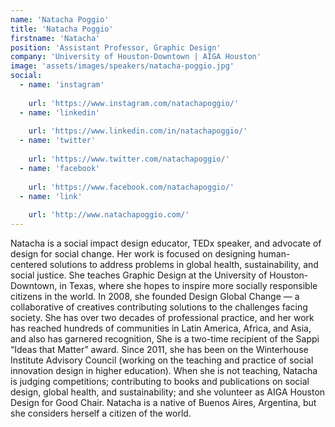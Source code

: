 ```yaml
---
name: 'Natacha Poggio'
title: 'Natacha Poggio'
firstname: 'Natacha'
position: 'Assistant Professor, Graphic Design'
company: 'University of Houston-Downtown | AIGA Houston'
image: 'assets/images/speakers/natacha-poggio.jpg'
social:
  - name: 'instagram'
    
    url: 'https://www.instagram.com/natachapoggio/'
  - name: 'linkedin'
    
    url: 'https://www.linkedin.com/in/natachapoggio/'
  - name: 'twitter'
    
    url: 'https://www.twitter.com/natachapoggio/'
  - name: 'facebook'
    
    url: 'https://www.facebook.com/natachapoggio/'
  - name: 'link'
    
    url: 'http://www.natachapoggio.com/'
---
```


Natacha is a social impact design educator, TEDx speaker, and advocate of design for social change. Her work is focused on designing human-centered solutions to address problems in global health, sustainability, and social justice. She teaches Graphic Design at the University of Houston-Downtown, in Texas, where she hopes to inspire more socially responsible citizens in the world. In 2008, she founded Design Global Change — a collaborative of creatives contributing solutions to the challenges facing society. She has over two decades of professional practice, and her work has reached hundreds of communities in Latin America, Africa, and Asia, and also has garnered recognition, She is a two-time recipient of the Sappi “Ideas that Matter” award. Since 2011, she has been on the Winterhouse Institute Advisory Council (working on the teaching and practice of social innovation design in higher education). When she is not teaching, Natacha is judging competitions; contributing to books and publications on social design, global health, and sustainability; and she volunteer as AIGA Houston Design for Good Chair. Natacha is a native of Buenos Aires, Argentina, but she considers herself a citizen of the world.
